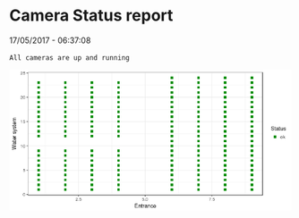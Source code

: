 Camera Status report
================
17/05/2017 - 06:37:08

    All cameras are up and running

![](camreport_files/figure-markdown_github/unnamed-chunk-2-1.png)
